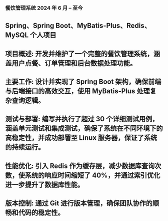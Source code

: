 ### 餐饮管理系统 2024 年 6 月 – 至今
## Spring、Spring Boot、MyBatis-Plus、Redis、MySQL 个人项目
## 项目概述: 开发并维护了一个完整的餐饮管理系统，涵盖用户点餐、订单管理和后台数据处理功能。
## 主要工作: 设计并实现了 Spring Boot 架构，确保前端与后端接口的高效交互，使用 MyBatis-Plus 处理复杂查询逻辑。
## 测试与部署: 编写并执行了超过 30 个详细测试用例，涵盖单元测试和集成测试，确保了系统在不同环境下的高稳定性，并成功部署至 Linux 服务器，保证了系统的持续运行。
## 性能优化: 引入 Redis 作为缓存层，减少数据库查询次数，使系统的响应时间缩短了 40%，并通过索引优化进一步提升了数据库性能。
## 版本控制: 通过 Git 进行版本管理，确保团队协作的顺畅和代码的稳定性。
